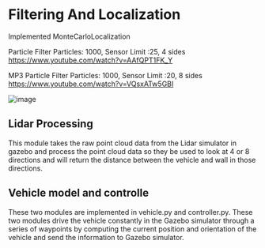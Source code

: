 # Filtering And Localization
Implemented MonteCarloLocalization

Particle Filter Particles: 1000, Sensor Limit :25, 4 sides
https://www.youtube.com/watch?v=AAfQPT1FK_Y

MP3 Particle Filter Particles: 1000, Sensor Limit :20, 8 sides
https://www.youtube.com/watch?v=VQsxATw5GBI

![image](https://user-images.githubusercontent.com/64373075/176821674-77c7fe33-ce2d-4028-abb4-685a75d74f48.png)

## Lidar Processing

This module takes the raw point cloud data from the Lidar simulator in gazebo and process the point cloud data so they be used to look at 4 or 8 directions and will return the distance between the vehicle and wall in those directions.

## Vehicle model and controlle
These two modules are implemented in vehicle.py and controller.py. These two modules drive the
vehicle constantly in the Gazebo simulator through a series of waypoints by computing the current position and orientation of the vehicle and send the information to Gazebo simulator.
